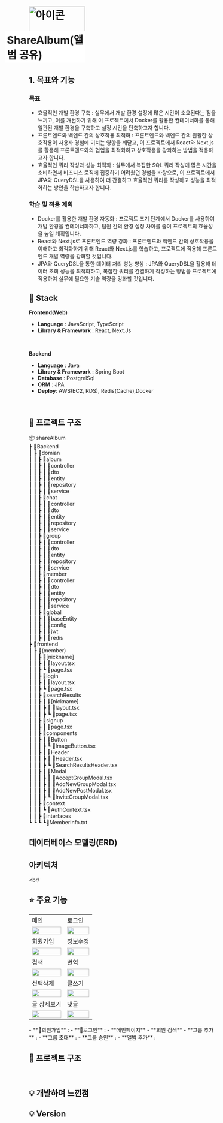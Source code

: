 <h1>
<div style="position: relative; display: inline-block;">
  <img src="https://github.com/user-attachments/assets/5bd1761a-dd3e-45c5-bdab-9e88d2fbb489" alt="아이콘" width="150" height="150">
  <span style="position: absolute; bottom: 0; right: 0; background-color: white; padding: 2px 5px; font-weight: bold;">
    ShareAlbum(앨범 공유)
  </span>
</div>
</h1>

## 1. 목표와 기능

### 목표
- 효율적인 개발 환경 구축 : 실무에서 개발 환경 설정에 많은 시간이 소요된다는 점을 느끼고, 이를 개선하기 위해 이 프로젝트에서 Docker를 활용한 컨테이너화를 통해 일관된 개발 환경을 구축하고 설정 시간을 단축하고자 합니다.
- 프론트엔드와 백엔드 간의 상호작용 최적화 : 프론트엔드와 백엔드 간의 원활한 상호작용이 사용자 경험에 미치는 영향을 깨닫고, 이 프로젝트에서 React와 Next.js를 활용해 프론트엔드와의 협업을 최적화하고 상호작용을 강화하는 방법을 적용하고자 합니다.
- 효율적인 쿼리 작성과 성능 최적화 : 실무에서 복잡한 SQL 쿼리 작성에 많은 시간을 소비하면서 비즈니스 로직에 집중하기 어려웠던 경험을 바탕으로, 이 프로젝트에서 JPA와 QueryDSL을 사용하여 더 간결하고 효율적인 쿼리를 작성하고 성능을 최적화하는 방안을 학습하고자 합니다.

### 학습 및 적용 계획
- Docker를 활용한 개발 환경 자동화 : 프로젝트 초기 단계에서 Docker를 사용하여 개발 환경을 컨테이너화하고, 팀원 간의 환경 설정 차이를 줄여 프로젝트의 효율성을 높일 계획입니다.
- React와 Next.js로 프론트엔드 역량 강화 : 프론트엔드와 백엔드 간의 상호작용을 이해하고 최적화하기 위해 React와 Next.js를 학습하고, 프로젝트에 적용해 프론트엔드 개발 역량을 강화할 것입니다.
- JPA와 QueryDSL을 통한 데이터 처리 성능 향상 : JPA와 QueryDSL을 활용해 데이터 조회 성능을 최적화하고, 복잡한 쿼리를 간결하게 작성하는 방법을 프로젝트에 적용하여 실무에 필요한 기술 역량을 강화할 것입니다.

## 🔧 Stack
**Frontend(Web)**
- **Language** : JavaScript, TypeScript
- **Library & Framework** : React, Next.Js
<br/>

**Backend**
- **Language** : Java 
- **Library & Framework** : Spring Boot
- **Database** : PostgrelSql
- **ORM** : JPA
- **Deploy**: AWS(EC2, RDS), Redis(Cache),Docker
<br/>


## 🔨 프로젝트 구조
📦 shareAlbum  <br>
 ┣ 📂Backend   <br>
 ┃ ┣ 📂domian  <br>
 ┃ ┃ ┣ 📂album <br>
 ┃ ┃ ┣ ┃ 📂controller <br>
 ┃ ┃ ┣ ┃ 📂dto <br>
 ┃ ┃ ┣ ┃ 📂entity <br>
 ┃ ┃ ┣ ┃ 📂repository <br>
 ┃ ┃ ┣ ┃ 📂service <br>
 ┃ ┃ ┣ 📂chat <br>
 ┃ ┃ ┣ ┃ 📂controller <br>
 ┃ ┃ ┣ ┃ 📂dto <br>
 ┃ ┃ ┣ ┃ 📂entity <br>
 ┃ ┃ ┣ ┃ 📂repository <br>
 ┃ ┃ ┣ ┃ 📂service <br>
 ┃ ┃ ┣ 📂group <br>
 ┃ ┃ ┣ ┃ 📂controller <br>
 ┃ ┃ ┣ ┃ 📂dto <br>
 ┃ ┃ ┣ ┃ 📂entity <br>
 ┃ ┃ ┣ ┃ 📂repository <br>
 ┃ ┃ ┣ ┃ 📂service <br>
 ┃ ┃ ┣ 📂member <br>
 ┃ ┃ ┣ ┃ 📂controller <br>
 ┃ ┃ ┣ ┃ 📂dto <br>
 ┃ ┃ ┣ ┃ 📂entity <br>
 ┃ ┃ ┣ ┃ 📂repository <br>
 ┃ ┃ ┣ ┃ 📂service <br>
 ┃ ┃ ┣ 📂global <br>
 ┃ ┃ ┣ ┃ 📂baseEntity <br>
 ┃ ┃ ┣ ┃ 📂config <br>
 ┃ ┃ ┣ ┃ 📂jwt <br>
 ┃ ┃ ┣ ┃ 📂redis <br>
 ┣ 📂frontend <br>
 ┃ ┣ 📂(member)  <br>
 ┃ ┃ ┣ 📂[nickname] <br>
 ┃ ┃ ┣ ┃ 📜layout.tsx <br>
 ┃ ┃ ┣ ┗ 📜page.tsx <br>
 ┃ ┃ ┣ 📂login <br>
 ┃ ┃ ┣ ┃ 📜layout.tsx <br>
 ┃ ┃ ┣ ┗ 📜page.tsx <br>
 ┃ ┃ ┣ 📂searchResults <br>
 ┃ ┃ ┣ ┃ 📂[nickname] <br>
 ┃ ┃ ┃ ┣ ┃ 📜layout.tsx <br>
 ┃ ┃ ┃ ┣ ┗ 📜page.tsx <br>
 ┃ ┃ ┣ 📂signup <br>
 ┃ ┃ ┣ ┃ 📜page.tsx <br>
 ┃ ┃ ┣ 📂components <br>
 ┃ ┃ ┣ ┃ 📂Button <br> 
 ┃ ┃ ┃ ┣ ┗ 📜ImageButton.tsx <br>
 ┃ ┃ ┣ ┃ 📂Header <br>
 ┃ ┃ ┃ ┣ ┃ 📜Header.tsx <br>
 ┃ ┃ ┃ ┣ ┗ 📜SearchResultsHeader.tsx <br>
 ┃ ┃ ┣ ┃ 📂Modal <br>
 ┃ ┃ ┃ ┣ ┃ 📜AcceptGroupModal.tsx <br>
 ┃ ┃ ┃ ┣ ┃ 📜AddNewGroupModal.tsx <br>
 ┃ ┃ ┃ ┣ ┃ 📜AddNewPostModal.tsx <br>
 ┃ ┃ ┃ ┣ ┗ 📜InviteGroupModal.tsx <br>
 ┃ ┃ ┣ 📂context <br>
 ┃ ┃ ┃ ┗ 📜AuthContext.tsx <br>
 ┃ ┃ ┣ 📂interfaces <br>
 ┗ ┗ ┗ ┗📜MemberInfo.txt <br>  

## 데이터베이스 모델링(ERD)
## 아키텍처
<br/

## ⭐ 주요 기능
<table>
    <tbody>
        <tr>
            <td>메인</td>
            <td>로그인</td>
        </tr>
        <tr>
            <td>
		<img src="ui1.png" width="100%">
            </td>
            <td>
                <img src="ui2.png" width="100%">
            </td>
        </tr>
        <tr>
            <td>회원가입</td>
            <td>정보수정</td>
        </tr>
        <tr>
            <td>
                <img src="ui3.png" width="100%">
            </td>
            <td>
                <img src="ui3.png" width="100%">
            </td>
        </tr>
        <tr>
            <td>검색</td>
            <td>번역</td>
        </tr>
        <tr>
            <td>
                <img src="ui3.png" width="100%">
            </td>
            <td>
                <img src="ui3.png" width="100%">
            </td>
        </tr>
        <tr>
            <td>선택삭제</td>
            <td>글쓰기</td>
        </tr>
        <tr>
            <td>
	        <img src="ui3.png" width="100%">
            </td>
            <td>
                <img src="ui3.png" width="100%">
            </td>
        </tr>
        <tr>
            <td>글 상세보기</td>
            <td>댓글</td>
        </tr>
        <tr>
            <td>
                <img src="ui3.png" width="100%">
            </td>
            <td>
                <img src="ui3.png" width="100%">
            </td>
        </tr>
    </tbody>
</table>
- **회원가입** :
- **로그인** : 
- **메인페이지** 
- **회원 검색**  
- **그룹 추가** : 
- **그룹 초대** : 
- **그룹 승인** : 
- **앨범 추가** :  
<br/>

## 🔨 프로젝트 구조
<br/>



## 💡 개발하며 느낀점

## 💡 Version



